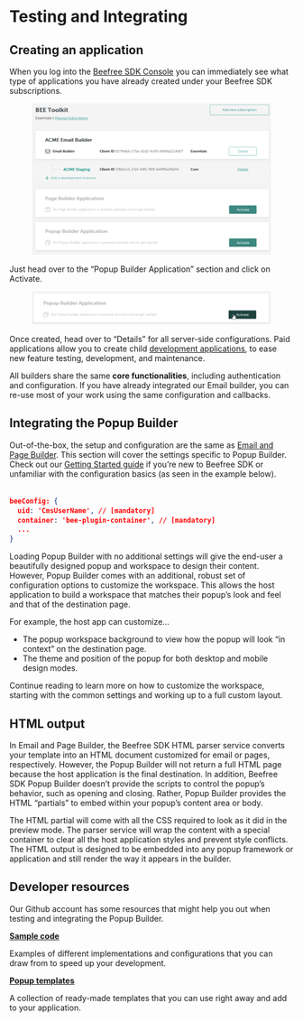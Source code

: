 # Testing and Integrating

## Creating an application <a href="#creating-an-application" id="creating-an-application"></a>

When you log into the [Beefree SDK Console](https://dam.beefree.io/devmain) you can immediately see what type of applications you have already created under your Beefree SDK subscriptions.

<figure><img src="../.gitbook/assets/firefox_2021-08-18_19.05.33.png" alt=""><figcaption></figcaption></figure>

Just head over to the “Popup Builder Application” section and click on Activate.

<figure><img src="../.gitbook/assets/2firefox_2021-08-18_19.07.52 (1).png" alt=""><figcaption></figcaption></figure>

Once created, head over to “Details” for all server-side configurations. Paid applications allow you to create child [development applications](../readme/development-applications.md), to ease new feature testing, development, and maintenance.

All builders share the same **core functionalities**, including authentication and configuration. If you have already integrated our Email builder, you can re-use most of your work using the same configuration and callbacks.

## Integrating the Popup Builder

Out-of-the-box, the setup and configuration are the same as [Email and Page Builder](../readme/installation/). This section will cover the settings specific to Popup Builder. Check out our [Getting Started guide](../readme/installation/) if you’re new to Beefree SDK or unfamiliar with the configuration basics (as seen in the example below).

```json

beeConfig: {
  uid: 'CmsUserName', // [mandatory]
  container: 'bee-plugin-container', // [mandatory]
  ...
}

```

Loading Popup Builder with no additional settings will give the end-user a beautifully designed popup and workspace to design their content. However, Popup Builder comes with an additional, robust set of configuration options to customize the workspace. This allows the host application to build a workspace that matches their popup’s look and feel and that of the destination page.

For example, the host app can customize…

* The popup workspace background to view how the popup will look “in context” on the destination page.
* The theme and position of the popup for both desktop and mobile design modes.

Continue reading to learn more on how to customize the workspace, starting with the common settings and working up to a full custom layout.

## HTML output <a href="#html-output" id="html-output"></a>

In Email and Page Builder, the Beefree SDK HTML parser service converts your template into an HTML document customized for email or pages, respectively. However, the Popup Builder will not return a full HTML page because the host application is the final destination. In addition, Beefree SDK Popup Builder doesn’t provide the scripts to control the popup’s behavior, such as opening and closing. Rather, Popup Builder provides the HTML “partials” to embed within your popup’s content area or body.

The HTML partial will come with all the CSS required to look as it did in the preview mode. The parser service will wrap the content with a special container to clear all the host application styles and prevent style conflicts. The HTML output is designed to be embedded into any popup framework or application and still render the way it appears in the builder.

## Developer resources <a href="#developer-resources" id="developer-resources"></a>

Our Github account has some resources that might help you out when testing and integrating the Popup Builder.

[**Sample code**](https://dam.beefree.io/pluginsamplecode)

Examples of different implementations and configurations that you can draw from to speed up your development.

[**Popup templates**](https://dam.beefree.io/popuptemplates)

A collection of ready-made templates that you can use right away and add to your application.
